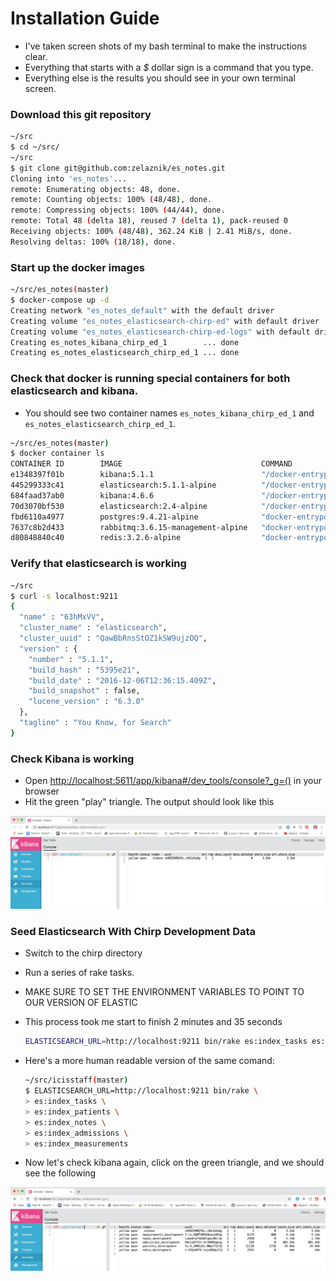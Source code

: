 # Installation Guide

- I've taken screen shots of my bash terminal to make the instructions clear.
- Everything that starts with a _$_ dollar sign is a command that you type.
- Everything else is the results you should see in your own terminal screen.

### Download this git repository

```sh
~/src
$ cd ~/src/
~/src
$ git clone git@github.com:zelaznik/es_notes.git
Cloning into 'es_notes'...
remote: Enumerating objects: 48, done.
remote: Counting objects: 100% (48/48), done.
remote: Compressing objects: 100% (44/44), done.
remote: Total 48 (delta 18), reused 7 (delta 1), pack-reused 0
Receiving objects: 100% (48/48), 362.24 KiB | 2.41 MiB/s, done.
Resolving deltas: 100% (18/18), done.
```

### Start up the docker images

 
```sh
~/src/es_notes(master)
$ docker-compose up -d
Creating network "es_notes_default" with the default driver
Creating volume "es_notes_elasticsearch-chirp-ed" with default driver
Creating volume "es_notes_elasticsearch-chirp-ed-logs" with default driver
Creating es_notes_kibana_chirp_ed_1        ... done
Creating es_notes_elasticsearch_chirp_ed_1 ... done
```

### Check that docker is running special containers for both elasticsearch and kibana.

- You should see two container names `es_notes_kibana_chirp_ed_1` and `es_notes_elasticsearch_chirp_ed_1`.

```sh
~/src/es_notes(master)
$ docker container ls
CONTAINER ID        IMAGE                               COMMAND                  CREATED              STATUS              PORTS                                                                                        NAMES
e1348397f01b        kibana:5.1.1                        "/docker-entrypoint.…"   12 seconds ago       Up 10 seconds       0.0.0.0:5611->5601/tcp                                                                       es_notes_kibana_chirp_ed_1
445299333c41        elasticsearch:5.1.1-alpine          "/docker-entrypoint.…"   12 seconds ago       Up 10 seconds       0.0.0.0:9211->9200/tcp, 0.0.0.0:9311->9300/tcp                                               es_notes_elasticsearch_chirp_ed_1
684faad37ab0        kibana:4.6.6                        "/docker-entrypoint.…"   About a minute ago   Up About a minute   0.0.0.0:5601->5601/tcp                                                                       chirpstrap_kibana_1
70d3070bf530        elasticsearch:2.4-alpine            "/docker-entrypoint.…"   About a minute ago   Up About a minute   0.0.0.0:9200->9200/tcp, 9300/tcp                                                             chirpstrap_elasticsearch_1
fbd6110a4977        postgres:9.4.21-alpine              "docker-entrypoint.s…"   7 days ago           Up 17 minutes       0.0.0.0:5432->5432/tcp                                                                       chirpstrap_db_1
7637c8b2d433        rabbitmq:3.6.15-management-alpine   "docker-entrypoint.s…"   7 days ago           Up 17 minutes       4369/tcp, 5671/tcp, 0.0.0.0:5672->5672/tcp, 15671/tcp, 25672/tcp, 0.0.0.0:15672->15672/tcp   chirpstrap_rabbitmq_1
d80848840c40        redis:3.2.6-alpine                  "docker-entrypoint.s…"   7 days ago           Up 17 minutes       0.0.0.0:6379->6379/tcp                                                                       chirpstrap_redis_1
```

### Verify that elasticsearch is working

```sh
~/src
$ curl -s localhost:9211
{
  "name" : "63hMxVV",
  "cluster_name" : "elasticsearch",
  "cluster_uuid" : "QawBbRnsStOZ1kSW9ujzOQ",
  "version" : {
    "number" : "5.1.1",
    "build_hash" : "5395e21",
    "build_date" : "2016-12-06T12:36:15.409Z",
    "build_snapshot" : false,
    "lucene_version" : "6.3.0"
  },
  "tagline" : "You Know, for Search"
}
```
    
### Check Kibana is working
 - Open [http://localhost:5611/app/kibana#/dev_tools/console?_g=()](http://localhost:5611/app/kibana#/dev_tools/console?_g=%28%29) in your browser
 - Hit the green "play" triangle.  The output should look like this

![Kibana Blank Console](images/kibana_blank_console.gif)

### Seed Elasticsearch With Chirp Development Data
  - Switch to the chirp directory
  - Run a series of rake tasks.
  - MAKE SURE TO SET THE ENVIRONMENT VARIABLES TO POINT TO OUR VERSION OF ELASTIC
  - This process took me start to finish 2 minutes and 35 seconds

    ```sh
    ELASTICSEARCH_URL=http://localhost:9211 bin/rake es:index_tasks es:index_patients es:index_notes es:index_admissions es:index_measurements
    ```

  - Here's a more human readable version of the same comand:

    ```sh
    ~/src/icisstaff(master)
    $ ELASTICSEARCH_URL=http://localhost:9211 bin/rake \
    > es:index_tasks \
    > es:index_patients \
    > es:index_notes \
    > es:index_admissions \
    > es:index_measurements
    ```

   - Now let's check kibana again, click on the green triangle, and we should see the following

![all the new indices are listed in tabular form](images/kibana_seeded_data.gif)
